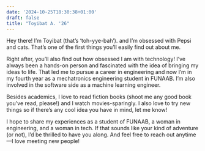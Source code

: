 ```yaml
---
date: '2024-10-25T18:30:38+01:00'
draft: false
title: "Toyibat A. '26"
---
```


Hey there! I’m Toyibat (that’s ‘toh-yye-bah’). and I’m obsessed with Pepsi and cats. That’s one of the first things you’ll easily find out about me.

Right after, you’ll also find out how obsessed I am with technology! I’ve always been a hands-on person and fascinated with the idea of bringing my ideas to life. That led me to pursue a career in engineering and now I’m in my fourth year as a mechatronics engineering student in FUNAAB. I’m also involved in the software side as a machine learning engineer.

Besides academics, I love to read fiction books (shoot me any good book you’ve read, please!) and I watch movies-sparingly. I also love to try new things so if there’s any cool idea you have in mind, let me know!

I hope to share my experiences as a student of FUNAAB, a woman in engineering, and a woman in tech. If that sounds like your kind of adventure (or not), I’d be thrilled to have you along. And feel free to reach out anytime—I love meeting new people!
